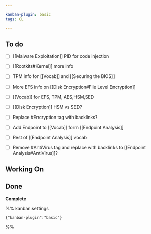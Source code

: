 ```yaml
---

kanban-plugin: basic
tags: CL

---
```


## To do

- [ ] [[Malware Exploitation]] PID for code injection
- [ ] [[Rootkits#Kernel]] more info
- [ ] TPM info for [[Vocab]] and [[Securing the BIOS]]
- [ ] More EFS info on [[Disk Encryption#File Level Encryption]]
- [ ] [[Vocab]] for EFS, TPM, AES,HSM,SED
- [ ] [[Disk Encryption]] HSM vs SED?
- [ ] Replace #Encryption tag with backlinks?
- [ ] Add Endpoint to [[Vocab]] form [[Endpoint Analysis]]
- [ ] Rest of [[Endpoint Analysis]] vocab
- [ ] Remove #AntiVirus  tag and replace with backlinks to [[Endpoint Analysis#AntiVirus]]?


## Working On



## Done

**Complete**




%% kanban:settings
```
{"kanban-plugin":"basic"}
```
%%